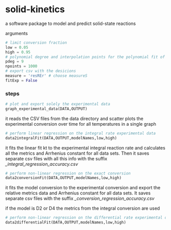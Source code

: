 # solid-kinetics
a software package to model and predict solid-state reactions



arguments



```python
# limit conversion fraction
low = 0.05
high = 0.95
# polynomial degree and interpolation points for the polynomial fit of the experimental conversion fraction
pdeg = 9
npoints = 1000
# export csv with the desicions
measure = 'resREr' # choose measureS
fitExp = False
```

### steps

```python
# plot and export solely the experimental data
graph_experimental_data(DATA,OUTPUT)
```

it reads the CSV files from the data directory and scatter plots the experimental conversion over time for all temperatures in a single graph

```python
# perform linear regression on the integral rate experimental data
data2integralFit(DATA,OUTPUT,modelNames,low,high)
```

it fits the linear fit kt to the experimental integral reaction rate and calculates all the metrics and Arrhenius constant for all data sets. Then it saves separate csv files with all this info with the suffix *_integral_regression_accuracy.csv*

```python
# perform non-linear regression on the exact conversion
data2conversionFit(DATA,OUTPUT,modelNames,low,high)
```

it fits the model conversion to the experimental conversion and export the relative metrics data and Arrhenius constant for all data sets. It saves separate csv files with the suffix *_conversion_regression_accuracy.csv*

if the model is D2 or D4 the metrics from the integral conversion are used

```python
# perform non-linear regression on the differential rate experimental data
data2differentialFit(DATA,OUTPUT,modelNames,low,high)
```



